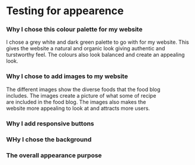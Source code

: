 # Testing for appearence

### Why I chose this colour palette for my website
I chose a grey white and dark green palette to go with for my 
website. This gives the website a natural and organic look giving 
authentic and turstworthy feel. The colours also look balanced 
and create an appealing look.

### Why I chose to add images to my website
The different images show the diverse foods that the food blog \
includes. The images create a picture of what some of recipe \
are included in the food blog. The images also makes the \
website more appealing to look at and attracts more users.

### Why I add responsive buttons

### WHy I chose the background

### The overall appearance purpose 
